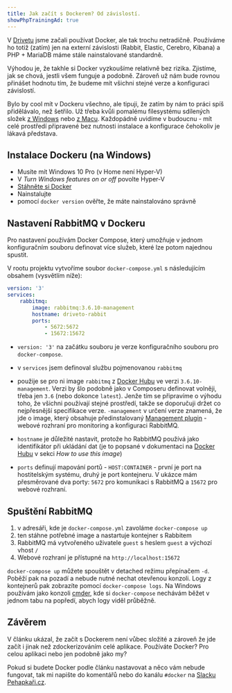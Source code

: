 ```yaml
---
title: Jak začít s Dockerem? Od závislostí.
showPhpTrainingAd: true
---
```


V [Drivetu](https://www.driveto.cz/) jsme začali používat Docker, ale tak trochu netradičně. Používáme ho totiž (zatím) jen na externí závislosti (Rabbit, Elastic, Cerebro, Kibana) a PHP + MariaDB máme stále nainstalované standardně.

Výhodou je, že takhle si Docker vyzkoušíme relativně bez rizika. Zjistíme, jak se chová, jestli všem funguje a podobně. Zároveň už nám bude rovnou přinášet hodnotu tím, že budeme mít všichni stejné verze a konfiguraci závislostí.

Bylo by cool mít v Dockeru všechno, ale tipuji, že zatím by nám to práci spíš přidělávalo, než šetřilo. Už třeba kvůli pomalému filesystému sdílených složek [z Windows](https://github.com/docker/for-win/issues/188) nebo [z Macu](https://github.com/docker/for-mac/issues/77). Každopádně uvidíme v budoucnu - mít celé prostředí připravené bez nutnosti instalace a konfigurace čehokoliv je lákavá představa. 

## Instalace Dockeru (na Windows)
- Musíte mít Windows 10 Pro (v Home není Hyper-V)
- V _Turn Windows features on or off_ povolte Hyper-V
- [Stáhněte si Docker](https://store.docker.com/editions/community/docker-ce-desktop-windows)
- Nainstalujte
- pomocí `docker version` ověřte, že máte nainstalováno správně

## Nastavení RabbitMQ v Dockeru
Pro nastavení používám Docker Compose, který umožňuje v jednom konfiguračním souboru definovat více služeb, které lze potom najednou spustit.

V rootu projektu vytvoříme soubor `docker-compose.yml` s následujícím obsahem (vysvětlím níže): 

```yaml
version: '3'
services:
    rabbitmq:
        image: rabbitmq:3.6.10-management
        hostname: driveto-rabbit
        ports:
            - 5672:5672
            - 15672:15672
```

- `version: '3'` na začátku souboru je verze konfiguračního souboru pro `docker-compose`.

- v `services` jsem definoval službu pojmenovanou `rabbitmq`

- použije se pro ni image `rabbitmq` z [Docker Hubu](https://hub.docker.com/_/rabbitmq/) ve verzi `3.6.10-management`. Verzi by šlo podobně jako v Composeru definovat volněji, třeba jen `3.6` (nebo dokonce `latest`). Jenže tím se připravíme o výhodu toho, že všichni používají stejné prostředí, takže se doporučuji držet co nejpřesnější specifikace verze. `-management` v určení verze znamená, že jde o image, který obsahuje předinstalovaný [Management plugin](https://www.rabbitmq.com/management.html) - webové rozhraní pro monitoring a konfiguraci RabbitMQ.

- `hostname` je důležité nastavit, protože ho RabbitMQ používá jako identifikátor při ukládání dat (je to popsané v dokumentaci na [Docker Hubu](https://hub.docker.com/_/rabbitmq/) v sekci _How to use this image_)

- `ports` definují mapování portů - `HOST:CONTAINER` - první je port na hostitelským systému, druhý je port kontejneru. V ukázce mám přesměrované dva porty: `5672` pro komunikaci s RabbitMQ a `15672` pro webové rozhraní.

## Spuštění RabbitMQ
1. v adresáři, kde je `docker-compose.yml` zavoláme `docker-compose up`
2. ten stáhne potřebné image a nastartuje kontejner s Rabbitem
3. RabbitMQ má vytvořeného uživatele `guest` s heslem `guest` a výchozí vhost `/`
4. Webové rozhraní je přístupné na `http://localhost:15672`

`docker-compose up` můžete spouštět v detached režimu přepínačem `-d`. Poběží pak na pozadí a nebude nutné nechat otevřenou konzoli. Logy z kontejnerů pak zobrazíte pomocí `docker-compose logs`. Na Windows používám jako konzoli [cmder](http://cmder.net/), kde si `docker-compose` nechávám běžet v jednom tabu na popředí, abych logy viděl průběžně.

## Závěrem
V článku ukázal, že začít s Dockerem není vůbec složité a zároveň že jde začít i jinak než zdockerizováním celé aplikace. Používáte Docker? Pro celou aplikaci nebo jen podobně jako my?

Pokud si budete Docker podle článku nastavovat a něco vám nebude fungovat, tak mi napište do komentářů nebo do kanálu `#docker` na [Slacku Pehapkaři.cz](https://pehapkari.cz/#slack).
